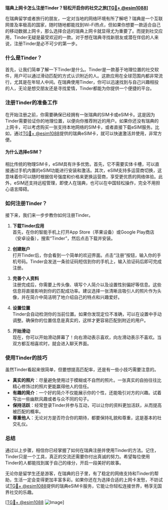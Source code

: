 **瑞典上网卡怎么注册Tinder？轻松开启你的社交之旅[[TG💪+ @esim1088](https://t.me/s/esim1088)]**

在瑞典留学或者旅行的朋友，一定对当地的网络环境有所了解吧？瑞典是一个互联网普及率极高的国家，随时随地都能找到Wi-Fi热点，但如果你想要一款适合自己的移动数据上网卡，那么选择合适的瑞典上网卡就显得尤为重要了。而提到社交应用，Tinder无疑是最受欢迎的一款。对于想在瑞典寻找新朋友或潜在伴侣的人来说，注册Tinder是必不可少的第一步。

### 什么是Tinder？

首先，让我们简单了解一下Tinder是什么。Tinder是一款基于地理位置的社交软件，用户可以通过滑动匹配的方式认识附近的人。这款应用在全球范围内都非常流行，尤其是在年轻人中间。在瑞典使用Tinder，你可以迅速找到与自己兴趣相投的人，无论是想交朋友还是寻找爱情，Tinder都能为你提供一个便捷的平台。

### 注册Tinder的准备工作

在开始注册之前，你需要确保已经拥有一张瑞典的SIM卡或eSIM卡。这是因为Tinder需要验证你的地理位置，以便向你推荐附近的用户。如果你还没有瑞典的上网卡，可以考虑购买一张支持本地网络的SIM卡，或者直接下载eSIM服务。比如，通过[TG💪+ @esim1088](https://t.me/s/esim1088)提供的瑞典eSIM卡，就可以快速激活并使用，非常方便。

#### 为什么选择eSIM？

相比传统的物理SIM卡，eSIM具有许多优势。首先，它不需要实体卡槽，可以直接通过手机内置的eSIM功能进行安装和激活。其次，eSIM支持多运营商切换，这意味着你可以随时根据信号强度和价格来更换运营商，享受更优质的网络体验。此外，eSIM还支持远程管理，即使人在瑞典，也可以在中国轻松操作，完全不用担心语言障碍。

### 如何注册Tinder？

接下来，我们来一步步教你如何注册Tinder。

1. **下载Tinder应用**  
   首先，在你的智能手机上打开App Store（苹果设备）或Google Play商店（安卓设备），搜索“Tinder”，然后点击下载并安装。

2. **创建账户**  
   打开Tinder后，你会看到一个简单的欢迎界面。点击“注册”按钮，输入你的手机号码。Tinder会发送一条验证码短信到你的手机上，输入验证码后即可完成注册。

3. **完善个人资料**  
   注册完成后，你需要上传头像、填写个人简介以及设置性别偏好等信息。这些信息将直接影响到你的匹配成功率。建议选择一张清晰且吸引人的照片作为头像，并在简介中简洁明了地介绍自己的特点和兴趣爱好。

4. **设置位置**  
   Tinder会自动检测你的当前位置。如果你发现定位不准确，可以在设置中手动调整。确保你的位置信息是真实的，这样才更容易匹配到附近的用户。

5. **开始滑动**  
   现在，你可以开始滑动屏幕了！向右滑动表示喜欢，向左滑动表示不喜欢。当双方都互相喜欢时，就会进入聊天界面。

### 使用Tinder的技巧

虽然Tinder看起来很简单，但要想提高匹配率，还是有一些小技巧需要注意的。

- **真实的照片**：尽量避免使用过于模糊或不自然的照片。一张真实的自拍往往比精心修饰过的照片更能赢得他人的信任。
- **有趣的简介**：一个好的简介不仅能展示你的个性，还能吸引对方的兴趣。试着写出一些幽默风趣或者与众不同的句子。
- **保持活跃**：经常登录Tinder并参与互动，可以让你的资料更加活跃，从而提高被匹配的概率。
- **尊重他人**：无论对方是否符合你的期待，都要保持礼貌和尊重，这是基本的社交礼仪。

### 总结

通过以上步骤，相信你已经掌握了如何在瑞典注册并使用Tinder的方法。记住，Tinder只是一个工具，真正的交流还需要你付出真诚的努力。希望每位使用Tinder的人都能找到属于自己的缘分，开启一段美好的故事。

无论你是留学生还是游客，在瑞典的日子里，有了稳定的网络支持和Tinder的帮助，生活一定会变得更加丰富多彩。如果你还在为选择合适的上网卡发愁，不妨试试[TG💪+ @esim1088](https://t.me/s/esim1088)提供的瑞典eSIM卡服务，它能让你轻松连接世界，畅享无国界社交的乐趣。

[[TG💪+ @esim1088](https://t.me/s/esim1088) ![Image](https://i.postimg.cc/4NQfJmqS/Snipaste-2025-05-13-00-14-12.png)]